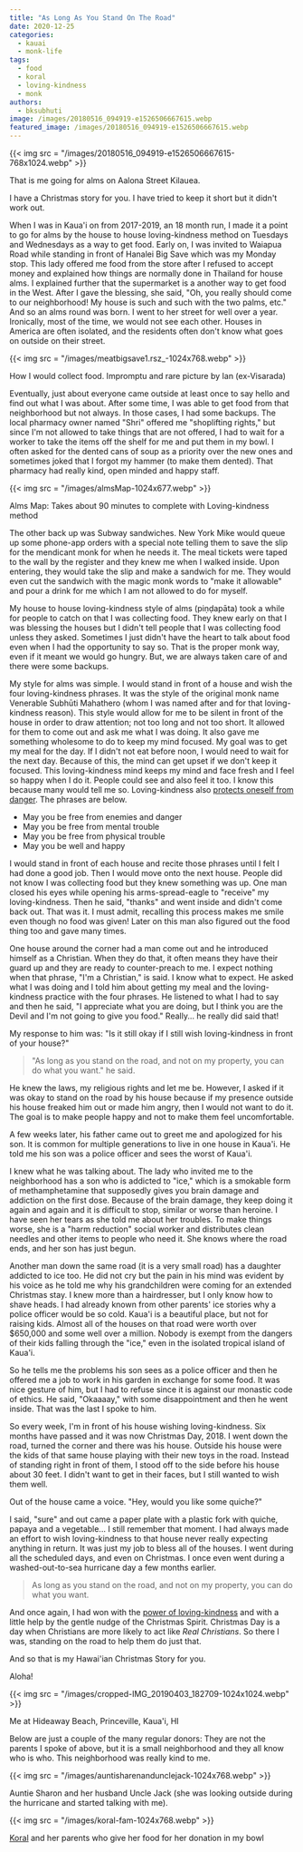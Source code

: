 ```yaml
---
title: "As Long As You Stand On The Road"
date: 2020-12-25
categories: 
  - kauai
  - monk-life
tags: 
  - food
  - koral
  - loving-kindness
  - monk
authors: 
  - bksubhuti
image: /images/20180516_094919-e1526506667615.webp
featured_image: /images/20180516_094919-e1526506667615.webp
---
```


{{< img src = "/images/20180516_094919-e1526506667615-768x1024.webp" >}}

That is me going for alms on Aalona Street Kilauea.

I have a Christmas story for you. I have tried to keep it short but it didn't work out.

When I was in Kaua'i on from 2017-2019, an 18 month run, I made it a point to go for alms by the house to house loving-kindness method on Tuesdays and Wednesdays as a way to get food. Early on, I was invited to Waiapua Road while standing in front of Hanalei Big Save which was my Monday stop. This lady offered me food from the store after I refused to accept money and explained how things are normally done in Thailand for house alms. I explained further that the supermarket is a another way to get food in the West. After I gave the blessing, she said, "Oh, you really should come to our neighborhood! My house is such and such with the two palms, etc." And so an alms round was born. I went to her street for well over a year. Ironically, most of the time, we would not see each other. Houses in America are often isolated, and the residents often don't know what goes on outside on their street.

{{< img src = "/images/meatbigsave1.rsz_-1024x768.webp" >}}

How I would collect food. Impromptu and rare picture by Ian (ex-Visarada)

Eventually, just about everyone came outside at least once to say hello and find out what I was about. After some time, I was able to get food from that neighborhood but not always. In those cases, I had some backups. The local pharmacy owner named "Shri" offered me "shoplifting rights," but since I'm not allowed to take things that are not offered, I had to wait for a worker to take the items off the shelf for me and put them in my bowl. I often asked for the dented cans of soup as a priority over the new ones and sometimes joked that I forgot my hammer (to make them dented). That pharmacy had really kind, open minded and happy staff.

{{< img src = "/images/almsMap-1024x677.webp" >}}

Alms Map: Takes about 90 minutes to complete with Loving-kindness method

The other back up was Subway sandwiches. New York Mike would queue up some phone-app orders with a special note telling them to save the slip for the mendicant monk for when he needs it. The meal tickets were taped to the wall by the register and they knew me when I walked inside. Upon entering, they would take the slip and make a sandwich for me. They would even cut the sandwich with the magic monk words to "make it allowable" and pour a drink for me which I am not allowed to do for myself.

My house to house loving-kindness style of alms (piṇḍapāta) took a while for people to catch on that I was collecting food. They knew early on that I was blessing the houses but I didn't tell people that I was collecting food unless they asked. Sometimes I just didn't have the heart to talk about food even when I had the opportunity to say so. That is the proper monk way, even if it meant we would go hungry. But, we are always taken care of and there were some backups.

My style for alms was simple. I would stand in front of a house and wish the four loving-kindness phrases. It was the style of the original monk name Venerable Subhūti Mahathero (whom I was named after and for that loving-kindness reason). This style would allow for me to be silent in front of the house in order to draw attention; not too long and not too short. It allowed for them to come out and ask me what I was doing. It also gave me something wholesome to do to keep my mind focused. My goal was to get my meal for the day. If I didn't not eat before noon, I would need to wait for the next day. Because of this, the mind can get upset if we don't keep it focused. This loving-kindness mind keeps my mind and face fresh and I feel so happy when I do it. People could see and also feel it too. I know this because many would tell me so. Loving-kindness also [protects oneself from danger](https://americanmonk.org/fighting-anger-with-loving-kindness/). The phrases are below.

- May you be free from enemies and danger
- May you be free from mental trouble
- May you be free from physical trouble
- May you be well and happy

I would stand in front of each house and recite those phrases until I felt I had done a good job. Then I would move onto the next house. People did not know I was collecting food but they knew something was up. One man closed his eyes while opening his arms-spread-eagle to "receive" my loving-kindness. Then he said, "thanks" and went inside and didn't come back out. That was it. I must admit, recalling this process makes me smile even though no food was given! Later on this man also figured out the food thing too and gave many times.

One house around the corner had a man come out and he introduced himself as a Christian. When they do that, it often means they have their guard up and they are ready to counter-preach to me. I expect nothing when that phrase, "I'm a Christian," is said. I know what to expect. He asked what I was doing and I told him about getting my meal and the loving-kindness practice with the four phrases. He listened to what I had to say and then he said, "I appreciate what you are doing, but I think you are the Devil and I'm not going to give you food." Really... he really did said that!

My response to him was: "Is it still okay if I still wish loving-kindness in front of your house?"

> "As long as you stand on the road, and not on my property, you can do what you want." he said.

He knew the laws, my religious rights and let me be. However, I asked if it was okay to stand on the road by his house because if my presence outside his house freaked him out or made him angry, then I would not want to do it. The goal is to make people happy and not to make them feel uncomfortable.

A few weeks later, his father came out to greet me and apologized for his son. It is common for multiple generations to live in one house in Kaua'i. He told me his son was a police officer and sees the worst of Kaua'i.

I knew what he was talking about. The lady who invited me to the neighborhood has a son who is addicted to "ice," which is a smokable form of methamphetamine that supposedly gives you brain damage and addiction on the first dose. Because of the brain damage, they keep doing it again and again and it is difficult to stop, similar or worse than heroine. I have seen her tears as she told me about her troubles. To make things worse, she is a "harm reduction" social worker and distributes clean needles and other items to people who need it. She knows where the road ends, and her son has just begun.

Another man down the same road (it is a very small road) has a daughter addicted to ice too. He did not cry but the pain in his mind was evident by his voice as he told me why his grandchildren were coming for an extended Christmas stay. I knew more than a hairdresser, but I only know how to shave heads. I had already known from other parents' ice stories why a police officer would be so cold. Kaua'i is a beautiful place, but not for raising kids. Almost all of the houses on that road were worth over $650,000 and some well over a million. Nobody is exempt from the dangers of their kids falling through the "ice," even in the isolated tropical island of Kaua'i.

So he tells me the problems his son sees as a police officer and then he offered me a job to work in his garden in exchange for some food. It was nice gesture of him, but I had to refuse since it is against our monastic code of ethics. He said, "Okaaaay," with some disappointment and then he went inside. That was the last I spoke to him.

So every week, I'm in front of his house wishing loving-kindness. Six months have passed and it was now Christmas Day, 2018. I went down the road, turned the corner and there was his house. Outside his house were the kids of that same house playing with their new toys in the road. Instead of standing right in front of them, I stood off to the side before his house about 30 feet. I didn't want to get in their faces, but I still wanted to wish them well.

Out of the house came a voice. "Hey, would you like some quiche?"

I said, "sure" and out came a paper plate with a plastic fork with quiche, papaya and a vegetable... I still remember that moment. I had always made an effort to wish loving-kindness to that house never really expecting anything in return. It was just my job to bless all of the houses. I went during all the scheduled days, and even on Christmas. I once even went during a washed-out-to-sea hurricane day a few months earlier.

> As long as you stand on the road, and not on my property, you can do what you want.

And once again, I had won with the [power of loving-kindness](https://americanmonk.org/tag/loving-kindness-wins-the-race/) and with a little help by the gentle nudge of the Christmas Spirit. Christmas Day is a day when Christians are more likely to act like _Real Christians_. So there I was, standing on the road to help them do just that.

And so that is my Hawai'ian Christmas Story for you.

Aloha!

{{< img src = "/images/cropped-IMG_20190403_182709-1024x1024.webp" >}}

Me at Hideaway Beach, Princeville, Kaua'i, HI

Below are just a couple of the many regular donors: They are not the parents I spoke of above, but it is a small neighborhood and they all know who is who. This neighborhood was really kind to me.

{{< img src = "/images/auntisharenandunclejack-1024x768.webp" >}}

Auntie Sharon and her husband Uncle Jack (she was looking outside during the hurricane and started talking with me).

{{< img src = "/images/koral-fam-1024x768.webp" >}}

[Koral](https://americanmonk.org/koral-inspires-me/) and her parents who give her food for her donation in my bowl
